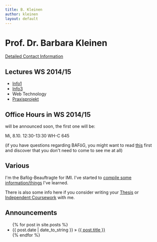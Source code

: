 ```yaml
---
title: B. Kleinen
author: kleinen
layout: default
---
```


# Prof. Dr. Barbara Kleinen

[Detailed Contact Information](about/me.html)

## Lectures WS 2014/15

- [Info1](info1/index.html)
- [Info3](info3/index.html)
- Web Technology
- [Praxisprojekt](ss2014/projekt)


## Office Hours in WS 2014/15

will be announced soon, the first one will be:

Mi, 8.10. 12:30-13:30 WH-C 645

(if you have questions regarding BAFöG, you might want to read [this](bafoeg/index.html) first and discover that you don't need to come to see me at all)


## Various

I'm the Bafög-Beauftragte for IMI. I've started to <a href = "bafoeg/index.html">compile some information/things</a> I've learned.

There is also some info here if you consider writing your [Thesis](thesis/index.html) or [Independent Coursework](thesis/independent_coursework.html) with me.


## Announcements

<ul class="posts">
  {% for post in site.posts %}
    <li><span>{{ post.date | date_to_string }}</span> &raquo; <a href="{{ post.url }}">{{ post.title }}</a></li>
  {% endfor %}
</ul>



